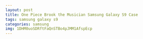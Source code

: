 ```yaml
---
layout: post
title: One Piece Brook the Musician Samsung Galaxy S9 Case
tags: samsung galaxy s9
categories: samsung
img: 1DHM0uoSDRftFaQnSTBo4pJMM1AfspEcp
---
```

